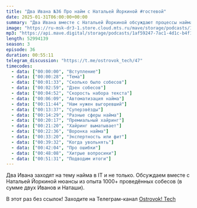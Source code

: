 ```yaml
---
title: "Два Ивана №36 Про найм с Натальей Йоркиной #гостевой"
date: 2025-01-31T06:00:00+00:00
summary: "Два Ивана вместе с Натальей Йоркиной обсуждают процессы найма в IT и не только."
image: "https://ru-msk-dr3-1.store.cloud.mts.ru/mave/storage/podcasts/1af59247-7ac1-4d1c-b4f1-fd950f3daf15/images/437b9430-0210-4384-96b7-799228f2147e.png"
mp3: "https://api.mave.digital/storage/podcasts/1af59247-7ac1-4d1c-b4f1-fd950f3daf15/episodes/437b9430-0210-4384-96b7-799228f2147e.mp3"
length: 52994139
season: 3
episode: 36
duration: 00:55:11
telegram_discussion: "https://t.me/ostrovok_tech/47"
timecodes:
  - data: ["00:00:00", "Вступление"]
  - data: ["00:00:28", "Тема"]
  - data: ["00:01:33", "Сколько было собесов"]
  - data: ["00:02:59", "Дзен собесов"]
  - data: ["00:04:52", "Скорость набора текста"]
  - data: ["00:06:09", "Автоматизация найма"]
  - data: ["00:11:44", "Нам нужен выгоревший"]
  - data: ["00:13:37", "Суперзвёзды"]
  - data: ["00:14:29", "Разные сферы найма"]
  - data: ["00:20:17", "Премиальный хайринг"]
  - data: ["00:21:20", "Хайринг выматывает"]
  - data: ["00:22:36", "Воронка найма"]
  - data: ["00:33:20", "Экспертность или фит"]
  - data: ["00:39:32", "Когда увольнять"]
  - data: ["00:42:04", "Про ошибки"]
  - data: ["00:48:08", "Хитрые вопросики"]
  - data: ["00:51:31", "Подводим итоги"]
---
```


Два Ивана заходят на тему найма в IT и не только. Обсуждаем вместе с Натальей Йоркиной нюансы из опыта 1000+ проведённых собесов (в сумме двух Иванов и Наташи).

<!-- links -->

В этот раз без ссылок! Заходите на Телеграм-канал [Ostrovok! Tech](https://t.me/@ostrovok_tech)
